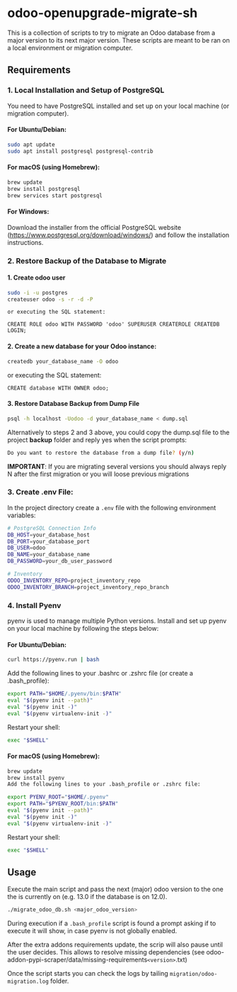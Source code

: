# odoo-openupgrade-migrate-sh
This is a collection of scripts to try to migrate an Odoo database from a major
version to its next major version.
These scripts are meant to be ran on a local environment or migration computer.

## Requirements
### 1. Local Installation and Setup of PostgreSQL
You need to have PostgreSQL installed and set up on your local machine (or migration computer).

#### For Ubuntu/Debian:
```bash
sudo apt update
sudo apt install postgresql postgresql-contrib
```

#### For macOS (using Homebrew):
```bash
brew update
brew install postgresql
brew services start postgresql
```

#### For Windows:
Download the installer from the official PostgreSQL website (https://www.postgresql.org/download/windows/) and follow the installation instructions.

### 2. Restore Backup of the Database to Migrate
#### 1. Create odoo user
```bash
sudo -i -u postgres
createuser odoo -s -r -d -P
```
    or executing the SQL statement:
```postgresql
CREATE ROLE odoo WITH PASSWORD 'odoo' SUPERUSER CREATEROLE CREATEDB LOGIN;
```

#### 2. Create a new database for your Odoo instance:
```bash
createdb your_database_name -O odoo
```
or executing the SQL statement:
```postgresql
CREATE database WITH OWNER odoo;
```

#### 3. Restore Database Backup from Dump File
```bash
psql -h localhost -Uodoo -d your_database_name < dump.sql
```
Alternatively to steps 2 and 3 above, you could copy the dump.sql file to the project <b>backup</b> folder and reply yes when the script prompts:
```bash
Do you want to restore the database from a dump file? (y/n)
```
<b>IMPORTANT</b>: If you are migrating several versions you should always reply N after the first migration or you will loose previous migrations


### 3. Create .env File:

In the project directory create a ``` .env ``` file with the following environment variables:
```bash
# PostgreSQL Connection Info
DB_HOST=your_database_host
DB_PORT=your_database_port
DB_USER=odoo
DB_NAME=your_database_name
DB_PASSWORD=your_db_user_password

# Inventory
ODOO_INVENTORY_REPO=project_inventory_repo
ODOO_INVENTORY_BRANCH=project_inventory_repo_branch
```

### 4. Install Pyenv
pyenv is used to manage multiple Python versions. Install and set up pyenv on your local machine by following the steps below:

#### For Ubuntu/Debian:

```bash
curl https://pyenv.run | bash
```

Add the following lines to your .bashrc or .zshrc file (or create a .bash_profile):

```bash
export PATH="$HOME/.pyenv/bin:$PATH"
eval "$(pyenv init --path)"
eval "$(pyenv init -)"
eval "$(pyenv virtualenv-init -)"
```

Restart your shell:

```bash
exec "$SHELL"
```

#### For macOS (using Homebrew):

```bash
brew update
brew install pyenv
Add the following lines to your .bash_profile or .zshrc file:
```
```bash
export PYENV_ROOT="$HOME/.pyenv"
export PATH="$PYENV_ROOT/bin:$PATH"
eval "$(pyenv init --path)"
eval "$(pyenv init -)"
eval "$(pyenv virtualenv-init -)"
```

Restart your shell:

```bash
exec "$SHELL"
```



## Usage
Execute the main script and pass the next (major) odoo version to the one the is currently on (e.g. 13.0 if the database is on 12.0).
```bash
./migrate_odoo_db.sh <major_odoo_version>
```
During execution if a ```.bash_profile``` script is found a prompt asking if to execute it will show, in case pyenv is not globally enabled.

After the extra addons requirements update, the scrip will also pause until the user decides. This allows to resolve missing dependencies (see odoo-addon-pypi-scraper/data/missing-requirements`<version>`.txt)

Once the script starts you can check the logs by tailing ```migration/odoo-migration.log``` folder.
